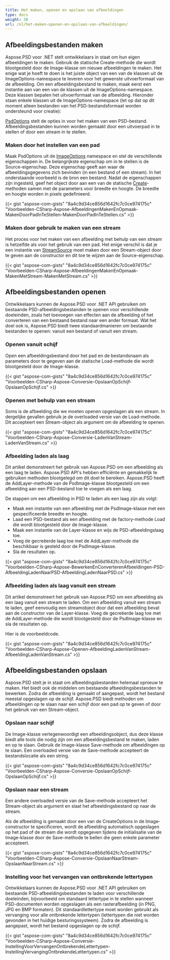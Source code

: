 ```yaml
---
title: Het maken, openen en opslaan van afbeeldingen
type: docs
weight: 30
url: /nl/het-maken-openen-en-opslaan-van-afbeeldingen/
---
```


## **Afbeeldingsbestanden maken**
Aspose.PSD voor .NET stelt ontwikkelaars in staat om hun eigen afbeeldingen te maken. Gebruik de statische Create-methode die wordt blootgesteld door de Image-klasse om nieuwe afbeeldingen te maken. Het enige wat je hoeft te doen is het juiste object van een van de klassen uit de ImageOptions-namespace te leveren voor het gewenste uitvoerformaat van de afbeelding. Om een afbeeldingsbestand te maken, maak eerst een instantie aan van een van de klassen uit de ImageOptions-namespace. Deze klassen bepalen het uitvoerformaat van de afbeelding. Hieronder staan enkele klassen uit de ImageOptions-namespace (let op dat op dit moment alleen bestanden van het PSD-bestandsformaat worden ondersteund voor creatie):

[PsdOptions](https://reference.aspose.com/psd/net/aspose.psd.imageoptions/psdoptions) stelt de opties in voor het maken van een PSD-bestand. Afbeeldingsbestanden kunnen worden gemaakt door een uitvoerpad in te stellen of door een stream in te stellen.
### **Maken door het instellen van een pad**
Maak PsdOptions uit de [ImageOptions](https://reference.aspose.com/psd/net/aspose.psd.imageoptions) namespace en stel de verschillende eigenschappen in. De belangrijkste eigenschap om in te stellen is de Source-eigenschap. Deze eigenschap geeft aan waar de afbeeldingsgegevens zich bevinden (in een bestand of een stream). In het onderstaande voorbeeld is de bron een bestand. Nadat de eigenschappen zijn ingesteld, geef het object door aan een van de statische [Create](https://reference.aspose.com/psd/net/aspose.psd/image/methods/create)-methoden samen met de parameters voor breedte en hoogte. De breedte en hoogte worden in pixels gedefinieerd.


{{< gist "aspose-com-gists" "8a4c9d34ce856d1642fc7c0ce974175c" "Voorbeelden-CSharp-Aspose-AfbeeldingenMakenEnOpmaak-MakenDoorPadInTeStellen-MakenDoorPadInTeStellen.cs" >}}
### **Maken door gebruik te maken van een stream**
Het proces voor het maken van een afbeelding met behulp van een stream is hetzelfde als voor het gebruik van een pad. Het enige verschil is dat je een instantie van [StreamSource](https://reference.aspose.com/psd/net/aspose.psd.sources/streamsource) moet maken door een Stream-object door te geven aan de constructor en dit toe te wijzen aan de Source-eigenschap.


{{< gist "aspose-com-gists" "8a4c9d34ce856d1642fc7c0ce974175c" "Voorbeelden-CSharp-Aspose-AfbeeldingenMakenEnOpmaak-MakenMetStream-MakenMetStream.cs" >}}
## **Afbeeldingsbestanden openen**
Ontwikkelaars kunnen de Aspose.PSD voor .NET API gebruiken om bestaande PSD-afbeeldingsbestanden te openen voor verschillende doeleinden, zoals het toevoegen van effecten aan de afbeelding of het converteren van een bestaand bestand naar een ander formaat. Wat het doel ook is, Aspose.PSD biedt twee standaardmanieren om bestaande bestanden te openen: vanuit een bestand of vanuit een stream.
### **Openen vanuit schijf**
Open een afbeeldingsbestand door het pad en de bestandsnaam als parameters door te gegeven aan de statische Load-methode die wordt blootgesteld door de Image-klasse.


{{< gist "aspose-com-gists" "8a4c9d34ce856d1642fc7c0ce974175c" "Voorbeelden-CSharp-Aspose-Conversie-OpslaanOpSchijf-OpslaanOpSchijf.cs" >}}
### **Openen met behulp van een stream**
Soms is de afbeelding die we moeten openen opgeslagen als een stream. In dergelijke gevallen gebruik je de overloaded versie van de Load-methode. Dit accepteert een Stream-object als argument om de afbeelding te openen.


{{< gist "aspose-com-gists" "8a4c9d34ce856d1642fc7c0ce974175c" "Voorbeelden-CSharp-Aspose-Conversie-LadenVanStream-LadenVanStream.cs" >}}
### **Afbeelding laden als laag**
Dit artikel demonstreert het gebruik van Aspose.PSD om een afbeelding als een laag te laden. Aspose.PSD API's hebben efficiënte en gemakkelijk te gebruiken methoden blootgelegd om dit doel te bereiken. Aspose.PSD heeft de AddLayer-methode van de PsdImage-klasse blootgesteld om een afbeelding aan een PSD-bestand toe te voegen als een laag.

De stappen om een afbeelding in PSD te laden als een laag zijn als volgt:

- Maak een instantie van een afbeelding met de PsdImage-klasse met een gespecificeerde breedte en hoogte.
- Laad een PSD-bestand als een afbeelding met de factory-methode Load die wordt blootgesteld door de Image-klasse.
- Maak een instantie van de Layer-klasse en wijs de PSD-afbeeldingslaag toe.
- Voeg de gecreëerde laag toe met de AddLayer-methode die beschikbaar is gesteld door de PsdImage-klasse.
- Sla de resultaten op.


{{< gist "aspose-com-gists" "8a4c9d34ce856d1642fc7c0ce974175c" "Voorbeelden-CSharp-Aspose-BewerkenEnConverterenAfbeeldingen-PSD-AfbeeldingLadenNaarPSD-AfbeeldingLadenNaarPSD.cs" >}}
### **Afbeelding laden als laag vanuit een stream**
Dit artikel demonstreert het gebruik van Aspose.PSD om een afbeelding als een laag vanuit een stream te laden. Om een afbeelding vanuit een stream te laden, geef eenvoudig een streamobject door dat een afbeelding bevat aan de constructor van de Layer-klasse. Voeg de gecreëerde laag toe met de AddLayer-methode die wordt blootgesteld door de PsdImage-klasse en sla de resultaten op.


Hier is de voorbeeldcode.

{{< gist "aspose-com-gists" "8a4c9d34ce856d1642fc7c0ce974175c" "Voorbeelden-CSharp-Aspose-Openen-AfbeeldingLadenVanStream-AfbeeldingLadenVanStream.cs" >}}
## **Afbeeldingsbestanden opslaan**
Aspose.PSD stelt je in staat om afbeeldingsbestanden helemaal opnieuw te maken. Het biedt ook de middelen om bestaande afbeeldingsbestanden te bewerken. Zodra de afbeelding is gemaakt of aangepast, wordt het bestand meestal opgeslagen op de schijf. Aspose.PSD biedt methoden om afbeeldingen op te slaan naar een schijf door een pad op te geven of door het gebruik van een Stream-object.
### **Opslaan naar schijf**
De Image-klasse vertegenwoordigt een afbeeldingsobject, dus deze klasse biedt alle tools die nodig zijn om een afbeeldingsbestand te maken, laden en op te slaan. Gebruik de Image-klasse Save-methode om afbeeldingen op te slaan. Een overloaded versie van de Save-methode accepteert de bestandslocatie als een string.


{{< gist "aspose-com-gists" "8a4c9d34ce856d1642fc7c0ce974175c" "Voorbeelden-CSharp-Aspose-Conversie-OpslaanOpSchijf-OpslaanOpSchijf.cs" >}}
### **Opslaan naar een stream**
Een andere overloaded versie van de Save-methode accepteert het Stream-object als argument en slaat het afbeeldingsbestand op naar de stream.

Als de afbeelding is gemaakt door een van de CreateOptions in de Image-constructor te specificeren, wordt de afbeelding automatisch opgeslagen op het pad of de stream die wordt opgegeven tijdens de initialisatie van de Image-klasse door de Save-methode te bellen die geen enkele parameter accepteert.


{{< gist "aspose-com-gists" "8a4c9d34ce856d1642fc7c0ce974175c" "Voorbeelden-CSharp-Aspose-Conversie-OpslaanNaarStream-OpslaanNaarStream.cs" >}}
### **Instelling voor het vervangen van ontbrekende lettertypen**
Ontwikkelaars kunnen de Aspose.PSD voor .NET API gebruiken om bestaande PSD-afbeeldingsbestanden te laden voor verschillende doeleinden, bijvoorbeeld om standaard lettertype in te stellen wanneer PSD-documenten worden opgeslagen als een rasterafbeelding (in PNG, JPG en BMP formaten). Dit standaardlettertype moet worden gebruikt als vervanging voor alle ontbrekende lettertypen (lettertypen die niet worden gevonden in het huidige besturingssysteem). Zodra de afbeelding is aangepast, wordt het bestand opgeslagen op de schijf.


{{< gist "aspose-com-gists" "8a4c9d34ce856d1642fc7c0ce974175c" "Voorbeelden-CSharp-Aspose-Conversie-InstellingVoorVervangenOntbrekendeLettertypen-InstellingVervangingOntbrekendeLettertypen.cs" >}}
